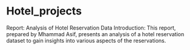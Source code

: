 # Hotel_projects
Report: Analysis of Hotel Reservation Data
Introduction: This report, prepared by Mhammad Asif, presents an analysis of a hotel reservation dataset to gain insights into various aspects of the reservations.
